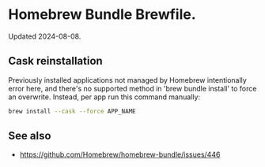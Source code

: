 # Homebrew Bundle Brewfile.

Updated 2024-08-08.

## Cask reinstallation

Previously installed applications not managed by Homebrew intentionally error
here, and there's no supported method in 'brew bundle install' to force an
overwrite. Instead, per app run this command manually:

```sh
brew install --cask --force APP_NAME
```

## See also

- https://github.com/Homebrew/homebrew-bundle/issues/446
